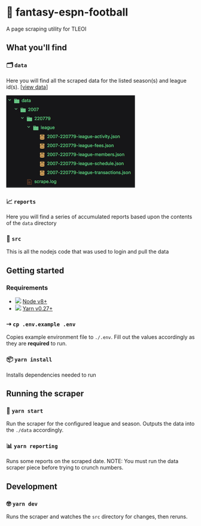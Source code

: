 # 🏈 fantasy-espn-football
A page scraping utility for TLEOI

## What you'll find

### 🗂 `data`
Here you will find all the scraped data for the listed season(s) and league id(s). [[view data](./data)]

[![example](./img/example-data.png)](./data)

### 📈 `reports`
Here you will find a series of accumulated reports based upon the contents of the `data` directory

### 📁 `src`
This is all the nodejs code that was used to login and pull the data

## Getting started

### Requirements

* ![](https://www.google.com/s2/favicons?domain=nodejs.org) [Node v8+](https://nodejs.org/en/)
* ![](https://www.google.com/s2/favicons?domain=yarnpkg.com) [Yarn v0.27+](https://yarnpkg.com/en/)

### ⇢ `cp .env.example .env`
Copies example environment file to `./.env`. Fill out the values accordingly as they are **required** to run.

### 📦 `yarn install`
Installs dependencies needed to run

## Running the scraper

### 🚛 `yarn start`
Run the scraper for the configured league and season. Outputs the data into the `./data` accordingly.

### 📊 `yarn reporting`
Runs some reports on the scraped date. NOTE: You must run the data scraper piece before trying to crunch numbers.

## Development

### 🤓 `yarn dev`
Runs the scraper and watches the `src` directory for changes, then reruns.
